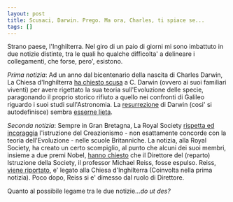 ```yaml
---
layout: post
title: Scusaci, Darwin. Prego. Ma ora, Charles, ti spiace se...
tags: []
---
```


Strano paese, l'Inghilterra. Nel giro di un paio di giorni mi sono imbattuto in due notizie distinte, tra le quali ho qualche difficolta' a delineare i collegamenti, che forse, pero', esistono.

*Prima notizia*: Ad un anno dal bicentenario della nascita di Charles Darwin, La Chiesa d'Inghilterra [ha chiesto scusa](http://www.telegraph.co.uk/news/newstopics/religion/2910447/Charles-Darwin-to-receive-apology-from-the-Church-of-England-for-rejecting-evolution.html) a C. Darwin (ovvero ai suoi familiari viventi) per avere rigettato la sua teoria sull'Evoluzione delle specie, paragonando il proprio storico rifiuto a quello nei confronti di Galileo riguardo i suoi studi sull'Astronomia. La [resurrezione](http://network.nature.com/people/charlesdarwin/profile) di Darwin (cosi' si autodefinisce) sembra [esserne lieta](http://network.nature.com/people/charlesdarwin/blog/2008/09/15/it-seems-that-some-in-the-church-of-england).

*Seconda notizia*: Sempre in Gran Bretagna, La Royal Society [rispetta ed incoraggia](http://bioetiche.blogspot.com/2008/09/la-royal-society-e-i-creazionisti.html) l'istruzione del Creazionismo - non esattamente concorde con la teoria dell'Evoluzione - nelle scuole Britanniche.
La notizia, alla Royal Society, ha creato un certo scompiglio, al punto che alcuni dei suoi membri, insieme a due premi Nobel, [hanno chiesto](http://www.guardian.co.uk/science/2008/sep/14/religion) che il Direttore del (reparto) Istruzione della Society, il professor Michael Reiss, fosse espulso. Reiss, [viene riportato](http://www.guardian.co.uk/science/2008/sep/14/religion), e' legato alla Chiesa d'Inghilterra (Coinvolta nella prima notizia). Poco dopo, Reiss si e' dimesso dal ruolo di Direttore.

Quanto al possibile legame tra le due notizie...*do ut des?*
